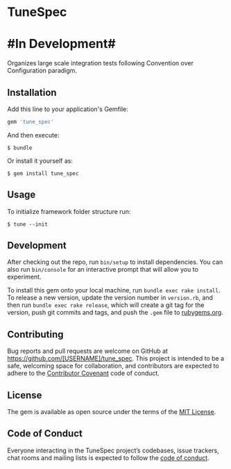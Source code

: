 # TuneSpec
# #In Development#

Organizes large scale integration tests following Convention over Configuration paradigm.

## Installation

Add this line to your application's Gemfile:

```ruby
gem 'tune_spec'
```

And then execute:

    $ bundle

Or install it yourself as:

    $ gem install tune_spec

## Usage

To initialize framework folder structure run:

    $ tune --init

## Development

After checking out the repo, run `bin/setup` to install dependencies. You can also run `bin/console` for an interactive prompt that will allow you to experiment.

To install this gem onto your local machine, run `bundle exec rake install`. To release a new version, update the version number in `version.rb`, and then run `bundle exec rake release`, which will create a git tag for the version, push git commits and tags, and push the `.gem` file to [rubygems.org](https://rubygems.org).

## Contributing

Bug reports and pull requests are welcome on GitHub at https://github.com/[USERNAME]/tune_spec. This project is intended to be a safe, welcoming space for collaboration, and contributors are expected to adhere to the [Contributor Covenant](http://contributor-covenant.org) code of conduct.

## License

The gem is available as open source under the terms of the [MIT License](http://opensource.org/licenses/MIT).

## Code of Conduct

Everyone interacting in the TuneSpec project’s codebases, issue trackers, chat rooms and mailing lists is expected to follow the [code of conduct](https://github.com/[USERNAME]/tune_spec/blob/master/CODE_OF_CONDUCT.md).

